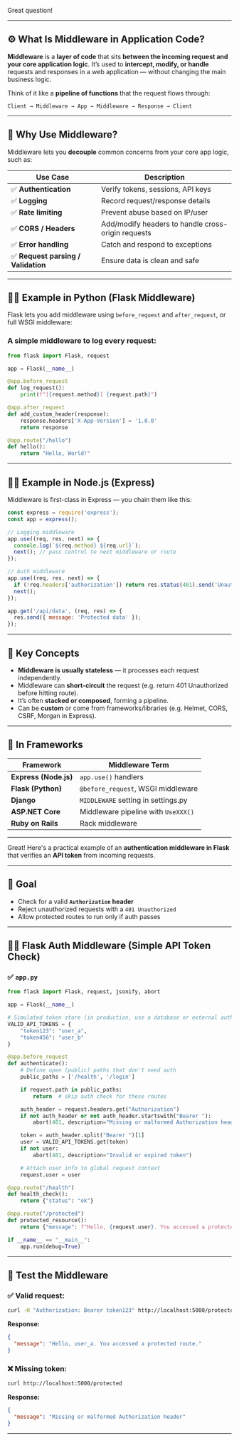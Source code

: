 Great question!

---

## ⚙️ What Is Middleware in Application Code?

**Middleware** is a **layer of code** that sits **between the incoming request and your core application logic**. It’s used to **intercept, modify, or handle** requests and responses in a web application — without changing the main business logic.

Think of it like a **pipeline of functions** that the request flows through:

```
Client → Middleware → App → Middleware → Response → Client
```

---

## 🧱 Why Use Middleware?

Middleware lets you **decouple** common concerns from your core app logic, such as:

| Use Case                           | Description                                        |
| ---------------------------------- | -------------------------------------------------- |
| ✅ **Authentication**               | Verify tokens, sessions, API keys                  |
| ✅ **Logging**                      | Record request/response details                    |
| ✅ **Rate limiting**                | Prevent abuse based on IP/user                     |
| ✅ **CORS / Headers**               | Add/modify headers to handle cross-origin requests |
| ✅ **Error handling**               | Catch and respond to exceptions                    |
| ✅ **Request parsing / Validation** | Ensure data is clean and safe                      |

---

## 🧑‍💻 Example in Python (Flask Middleware)

Flask lets you add middleware using `before_request` and `after_request`, or full WSGI middleware:

### A simple middleware to log every request:

```python
from flask import Flask, request

app = Flask(__name__)

@app.before_request
def log_request():
    print(f"[{request.method}] {request.path}")

@app.after_request
def add_custom_header(response):
    response.headers['X-App-Version'] = '1.0.0'
    return response

@app.route("/hello")
def hello():
    return "Hello, World!"
```

---

## 🧑‍💻 Example in Node.js (Express)

Middleware is first-class in Express — you chain them like this:

```javascript
const express = require('express');
const app = express();

// Logging middleware
app.use((req, res, next) => {
  console.log(`${req.method} ${req.url}`);
  next(); // pass control to next middleware or route
});

// Auth middleware
app.use((req, res, next) => {
  if (!req.headers['authorization']) return res.status(401).send('Unauthorized');
  next();
});

app.get('/api/data', (req, res) => {
  res.send({ message: 'Protected data' });
});
```

---

## 🧠 Key Concepts

* **Middleware is usually stateless** — it processes each request independently.
* Middleware can **short-circuit** the request (e.g. return 401 Unauthorized before hitting route).
* It’s often **stacked or composed**, forming a pipeline.
* Can be **custom** or come from frameworks/libraries (e.g. Helmet, CORS, CSRF, Morgan in Express).

---

## 🧩 In Frameworks

| Framework             | Middleware Term                     |
| --------------------- | ----------------------------------- |
| **Express (Node.js)** | `app.use()` handlers                |
| **Flask (Python)**    | `@before_request`, WSGI middleware  |
| **Django**            | `MIDDLEWARE` setting in settings.py |
| **ASP.NET Core**      | Middleware pipeline with `UseXXX()` |
| **Ruby on Rails**     | Rack middleware                     |

---



Great! Here's a practical example of an **authentication middleware in Flask** that verifies an **API token** from incoming requests.

---

## 🔐 Goal

* Check for a valid **`Authorization` header**
* Reject unauthorized requests with a `401 Unauthorized`
* Allow protected routes to run only if auth passes

---

## 🧑‍💻 Flask Auth Middleware (Simple API Token Check)

### ✅ `app.py`

```python
from flask import Flask, request, jsonify, abort

app = Flask(__name__)

# Simulated token store (in production, use a database or external auth service)
VALID_API_TOKENS = {
    "token123": "user_a",
    "token456": "user_b"
}

@app.before_request
def authenticate():
    # Define open (public) paths that don't need auth
    public_paths = ['/health', '/login']

    if request.path in public_paths:
        return  # skip auth check for these routes

    auth_header = request.headers.get("Authorization")
    if not auth_header or not auth_header.startswith("Bearer "):
        abort(401, description="Missing or malformed Authorization header")

    token = auth_header.split("Bearer ")[1]
    user = VALID_API_TOKENS.get(token)
    if not user:
        abort(401, description="Invalid or expired token")

    # Attach user info to global request context
    request.user = user

@app.route("/health")
def health_check():
    return {"status": "ok"}

@app.route("/protected")
def protected_resource():
    return {"message": f"Hello, {request.user}. You accessed a protected route."}

if __name__ == "__main__":
    app.run(debug=True)
```

---

## 🧪 Test the Middleware

### ✅ Valid request:

```bash
curl -H "Authorization: Bearer token123" http://localhost:5000/protected
```

**Response:**

```json
{
  "message": "Hello, user_a. You accessed a protected route."
}
```

### ❌ Missing token:

```bash
curl http://localhost:5000/protected
```

**Response:**

```json
{
  "message": "Missing or malformed Authorization header"
}
```

---

